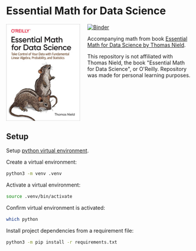 # Essential Math for Data Science

<a href="https://mybinder.org/v2/gh/sebastianstupak/essential-math-for-data-science/HEAD?labpath=notebook" target="_blank" style="margin-bottom: 20px;">
  <img src="https://mybinder.org/badge_logo.svg" alt="Binder">
</a>

<a href="https://www.oreilly.com/library/view/essential-math-for/9781098102920/" target="_blank">
  <img align="left" src="docs/media/book-cover.jpg" alt="Essential Math for Data Science book cover" width="200" style="margin-right: 20px;">
</a>

Accompanying math from book <a href="https://www.oreilly.com/library/view/essential-math-for/9781098102920/" target="_blank">Essential Math for Data Science by Thomas Nield</a>.

This repository is not affiliated with Thomas Nield, the book "Essential Math for Data Science", or O'Reilly.
Repository was made for personal learning purposes.

<br clear="left">

## Setup

Setup [python virtual environment](https://packaging.python.org/en/latest/guides/installing-using-pip-and-virtual-environments/).

Create a virtual environment:

```bash
python3 -m venv .venv
```

Activate a virtual environment:

```bash
source .venv/bin/activate
```

Confirm virtual environment is activated:

```bash
which python
```

Install project dependencies from a requirement file:

```bash
python3 -m pip install -r requirements.txt
```
